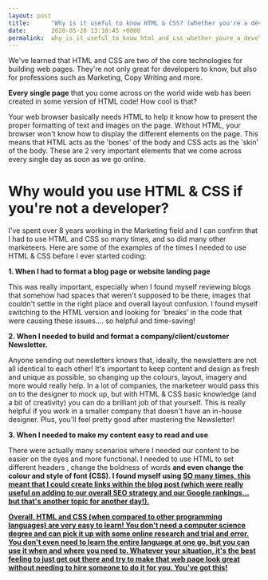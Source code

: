 ```yaml
---
layout: post
title:      "Why is it useful to know HTML & CSS? (whether you're a developer or not!)"
date:       2020-05-26 13:10:45 +0000
permalink:  why_is_it_useful_to_know_html_and_css_whether_youre_a_developer_or_not
---
```



We've learned that HTML and CSS are two of the core technologies for building web pages. They're not only great for developers to know, but also for professions such as Marketing, Copy Writing and more.

**Every single page** that you come across on the world wide web has been created in some version of HTML code! How cool is that? 

Your web browser basically needs HTML to help it know how to present the proper formatting of text and images on the page. Without HTML, your browser won't know how to display the different elements  on the page. This means that HTML acts as the 'bones' of the body and CSS acts as the 'skin' of the body. These are 2 very important elements that we come across every single day as soon as we go online. 

# Why would you use HTML & CSS if you're not a developer?

I've spent over 8 years working in the Marketing field and I can confirm that I had to use HTML and CSS so many times, and so did many other marketeers. Here are some of the examples of the times I needed to use HTML & CSS before I ever started coding: 

**1. When I had to format a blog page or website landing page**

This was really important, especially when I found myself reviewing blogs that somehow had spaces that weren't supposed to be there, images that couldn't settle in the right place and overall layout confusion. I found myself switching to the HTML version and looking for 'breaks' in the code that were causing these issues.... so helpful and time-saving!

**2. When I needed to build and format a company/client/customer Newsletter.**

Anyone sending out newsletters knows that, ideally, the newsletters are not all identical to each other! It's important to keep content and design as fresh and unique as possible, so changing up the colours, layout, imagery and more would really help. In a lot of companies, the marketeer would pass this on to the designer to mock up, but with HTML & CSS basic knowledge (and a bit of creativity) you can do a brilliant job of that yourself. This is really helpful if you work in a smaller company that doesn't have an in-house designer. Plus, you'll feel pretty good after mastering the Newsletter! 

**3. When I needed to make my content easy to read and use**

There were actually many scenarios where I needed our content to be easier on the eyes and more functional. I needed to use HTML to set different headers <h>, change the boldness of words <b> and even change the colour and style of font (CSS). I found myself using <a href> SO many times, this meant that I could create links within the blog post (which were really useful on adding to our overall SEO strategy and our Google rankings... but that's another topic for another day!). 



Overall, HTML and CSS (when compared to other programming languages) are very easy to learn! You don't need a computer science degree and can pick it up with some online research and trial and error. You don't even need to learn the entire language at one go, but you can use it when and where you need to. Whatever your situation, it's the best feeling to just get out there and try to make that web page look great without needing to hire someone to do it for you. You've got this! 
